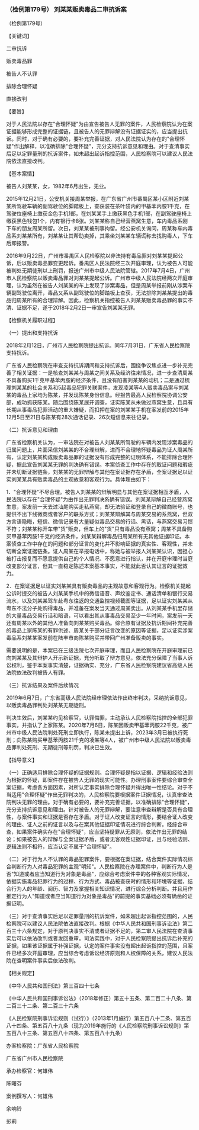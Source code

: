 ### （检例第179号） 刘某某贩卖毒品二审抗诉案

（检例第179号）

【关键词】

二审抗诉

贩卖毒品罪

被告人不认罪

排除合理怀疑

直接改判

【要旨】

对于人民法院以存在"合理怀疑"为由宣告被告人无罪的案件，人民检察院认为在案证据能够形成完整的证据链，且被告人的无罪辩解没有证据证实的，应当提出抗诉。同时，对于确有必要的，要补充完善证据，对人民法院认为存在的"合理怀疑"作出解释，以准确排除"合理怀疑"，充分支持抗诉意见和理由。对于查清事实后足以定罪量刑的抗诉案件，如未超出起诉指控范围，人民检察院可以建议人民法院依法直接改判。

【基本案情】

被告人刘某某，女，1982年6月出生，无业。

2015年12月21日，公安机关接周某举报，在广东省广州市番禺区某小区附近刘某某所驾驶车辆的副驾驶位的脚踏板上，查获装在茶叶袋内的甲基苯丙胺1千克，在驾驶位座椅上缴获金色手机1部，在刘某某手上缴获黑色手机1部，在副驾驶座椅上缴获黑色钱包1个，内有银行卡8张。刘某某称自己经营燕窝生意，车内毒品系刚下车的朋友周某所留。次日，刘某某被刑事拘留。经公安机关询问，周某称车内毒品系刘某某所有，刘某某让其帮助卖掉，其乘坐刘某某车辆谎称去找购毒人，下车后即报警。

2016年9月22日，广州市番禺区人民检察院以非法持有毒品罪对刘某某提起公诉，后以贩卖毒品罪变更起诉。番禺区人民法院经三次开庭审理，认为被告人可能被判处无期徒刑以上刑罚，报送广州市中级人民法院管辖。2017年7月4日，广州市人民检察院以贩卖毒品罪对刘某某提起公诉。广州市中级人民法院经两次开庭审理，认为虽然在被告人刘某某的车上发现了涉案毒品，但是周某举报前刚从涉案车辆副驾驶位离开，毒品又系从副驾驶位的脚踏板上查获，无法排除刘某某提出的毒品归周某所有的合理辩解。因此，检察机关指控被告人刘某某贩卖毒品罪的事实不清、证据不足，遂于2018年2月2日一审宣告刘某某无罪。

【检察机关履职过程】

（一）提出和支持抗诉

2018年2月12日，广州市人民检察院提出抗诉。同年7月31日，广东省人民检察院支持抗诉。

广东省人民检察院在审查支持抗诉期间和支持抗诉后，围绕争议焦点进一步补充完善了相关证据：一是核查刘某某与周某之间关系及经济往来情况，进一步查清周某不具备购买1千克甲基苯丙胺的经济条件，且没有陷害刘某某的动机；二是通过梳理刘某某的社会关系和5起毒品犯罪关联案件，发现凌某等4人贩卖毒品案与刘某某的毒品上家均为陈某，并发现陈某身份信息。经报告最高人民检察院协调公安部，成功抓获陈某。随后围绕陈某展开调查，证实陈某从未做过燕窝生意，且具有长期从事毒品犯罪活动的重大嫌疑，而扣押在案的刘某某手机在案发前的2015年12月5日至21日与陈某有28次通话记录、26次短信息来往记录。

（二）抗诉意见和理由

广东省检察机关认为，一审法院在对被告人刘某某所驾驶的车辆内发现涉案毒品的归属问题上，片面采信刘某某的不合理辩解，进而不合理地怀疑毒品为证人周某所有，认定刘某某构成贩卖毒品罪的证据没有形成完整的证明体系，不能排除合理怀疑，据此宣告刘某某无罪的判决确有错误。本案侦查工作中存在的取证问题和瑕疵并未切断证据链条，刘某某的无罪辩解与其他在案证据存在矛盾，全案证据足以证实刘某某具有贩卖毒品的主观故意和客观行为。具体理由如下：

1．"合理怀疑"不尽合理。被告人刘某某的辩解明显与其他在案证据相互矛盾，人民法院以存在"合理怀疑"为由作出无罪判决系确有错误。刘某某辩解自己经营燕窝生意，案发前一天去过汕尾购买走私燕窝，却无法验证和登录自己的微商账号，也提供不出下线微商或者客户的联系方式；刘某某辩解其与周某交易的系燕窝，但双方言语隐晦，短信、微信记录有大量疑似毒品交易的行话、黑话，与燕窝交易习惯不符；刘某某称开车带"货"贩卖，但车上的"货"只有毒品没有燕窝；周某不具备购买甲基苯丙胺1千克的经济条件，刘某某辩解毒品归周某所有无其他证据印证。本案侦查工作中存在的问题和部分证言的变化并不影响证据的真实性、客观性，并未切断全案证据链条。证人周某在举报电话中，称她与被举报人刘某某认识，因担心被打击报复而不愿意提供自己的个人情况、不愿意进行指认，并在开庭审理时当庭改变部分证言，但其一直稳定陈述本案基本事实，不能就此否认其证言的证据效力。

2．在案证据足以证实刘某某具有贩卖毒品的主观故意和客观行为。检察机关提起公诉时提交的被告人刘某某手机中的微信语音、声纹鉴定书、通话清单和银行交易流水，以及刘某某驾车赴粤东往返的交通监控视频截图等证据，足以证实刘某某从粤东不法分子处购得毒品，并准备在案发当天通过周某卖出。从刘某某手机里存储的大量毒品交易行话和暗语，可以看出其从事毒品交易至少一年时间，案发前一天还有周某以外的其他人准备向刘某某购买毒品。综合原有证据及抗诉期间补充完善的毒品上家陈某的有罪供述、周某关于部分证言改变的原因等证据，足以证实涉案毒品系刘某某案发前在陆丰市向陈某购买并带回广州准备贩卖的事实。

需要说明的是，本案已在三级法院七次开庭审理，而且人民检察院在开庭审理前已向刘某某及其辩护人开示新证据，充分听取了辩方意见，依法充分保障了当事人诉讼权利，鉴于本案事实清楚，证据确实、充分，广东省人民检察院建议省高级人民法院依法改判被告人有罪。

（三）抗诉结果及案件后续情况

2019年6月7日，广东省高级人民法院经审理依法作出终审判决，采纳抗诉意见，以贩卖毒品罪判处刘某某无期徒刑。

判决生效后，刘某某约见检察官，认罪悔罪，主动承认人民检察院指控的全部犯罪事实，并指认了上家陈某。2020年7月6日，陈某因贩卖甲基苯丙胺22千克，被广州市中级人民法院判处死刑立即执行，陈某未提出上诉，2023年3月已被执行死刑；向陈某购买甲基苯丙胺21千克的凌某等4人，被广州市中级人民法院以贩卖毒品罪判处死刑、无期徒刑等刑罚，判决已生效。

【指导意义】

（一）正确适用排除合理怀疑的证据规则。合理怀疑是指以证据、逻辑和经验法则为根据的怀疑，即案件存在被告人无罪的现实可能性。办理刑事案件要综合审查全案证据，考虑各方面因素，对所认定事实排除合理怀疑并得出唯一性结论。对于不当适用"合理怀疑"作出无罪判决的，人民检察院要根据案件证据情况，认真审查法院判决无罪的理由。对于确有必要的，要补充完善证据，以准确排除"合理怀疑"，充分支持抗诉意见和理由。针对被告人的无罪辩解，要注意审查辩解是否具有合理性，与案件事实和证据是否存在矛盾。对于证人改变证言的情形，要结合证人改变的理由、证人之前的证言以及与在案其他证据印证情况进行综合判断。经综合审查，如果案件确实存在"合理怀疑"，应当坚持疑罪从无原则，依法作出无罪的结论；如果被告人的辩解与全案证据矛盾，或者无客观性证据印证，且与经验法则、逻辑法则不相符，应当认定不属于"合理怀疑"。

（二）对于行为人不认罪的毒品犯罪案件，要根据在案证据，结合案件实际情况综合判断行为人对毒品犯罪的主观"明知"。人民检察院在办理案件中，判断行为人是否"知道或者应当知道行为对象是毒品"，应综合考虑案件中的各种客观实际情况，依据实施毒品犯罪行为的过程、行为方式、毒品被查获时的情形和环境等证据，结合行为人的年龄、阅历、智力及掌握相关知识情况，进行综合分析判断。并且用作推定行为人"知道或者应当知道行为对象是毒品"的前提的事实基础必须有确凿的证据证明。

（三）对于查清事实后足以定罪量刑的抗诉案件，如未超出起诉指控范围的，人民检察院可以建议人民法院依法直接改判。根据《中华人民共和国刑事诉讼法》第二百三十六条规定，对于原判决事实不清或者证据不足的，第二审人民法院在查清事实后可以依法改判或者发回重审。司法实践中，对于人民检察院提出抗诉后补充的证据，如果该证据属于补强证据，认定的案件事实没有超出起诉指控的范围，且案件已经多次开庭审理，应当综合考虑诉讼经济原则和人权保障的关系，建议人民法院在查明案件事实后依法改判。

【相关规定】

《中华人民共和国刑法》第三百四十七条

《中华人民共和国刑事诉讼法》（2018年修正）第五十五条、第二百二十八条、第二百三十二条、第二百三十六条

《人民检察院刑事诉讼规则（试行）》（2013年1月施行）第五百八十二条、第五百八十四条、第五百八十九条（现为2019年施行的《人民检察院刑事诉讼规则》第五百八十三条、第五百八十四条、第五百八十九条）

办案检察院：广东省人民检察院

广东省广州市人民检察院

承办检察官：何雄伟

陈曙芬

案例撰写人：何雄伟

余响铃

彭莉
